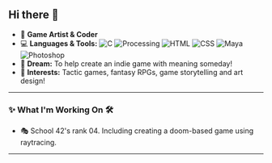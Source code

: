## Hi there 👋

- 🎨 **Game Artist & Coder**
- 💻 **Languages & Tools:**
  ![C](https://img.shields.io/badge/C-00599C?style=flat&logo=c&logoColor=white)
  ![Processing](https://img.shields.io/badge/Processing-006699?style=flat&logo=processing&logoColor=white)
  ![HTML](https://img.shields.io/badge/HTML5-E34F26?style=flat&logo=html5&logoColor=white)
  ![CSS](https://img.shields.io/badge/CSS3-1572B6?style=flat&logo=css3&logoColor=white)
  ![Maya](https://img.shields.io/badge/Autodesk%20Maya-00B1E7?style=flat&logo=autodesk&logoColor=white)
  ![Photoshop](https://img.shields.io/badge/Adobe%20Photoshop-31A8FF?style=flat&logo=Adobe%20Photoshop&logoColor=white)
- 🌟 **Dream:** To help create an indie game with meaning someday!
- 🌸 **Interests:** Tactic games, fantasy RPGs, game storytelling and art design!

---

### ✨ What I'm Working On 🛠️
- 🎭 School 42's rank 04. Including creating a doom-based game using raytracing.

---
